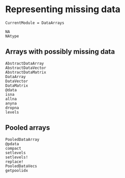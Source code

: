 # Representing missing data

```@meta
CurrentModule = DataArrays
```

```@docs
NA
NAtype
```

## Arrays with possibly missing data

```@docs
AbstractDataArray
AbstractDataVector
AbstractDataMatrix
DataArray
DataVector
DataMatrix
@data
isna
allna
anyna
dropna
levels
```

## Pooled arrays

```@docs
PooledDataArray
@pdata
compact
setlevels
setlevels!
replace!
PooledDataVecs
getpoolidx
```
